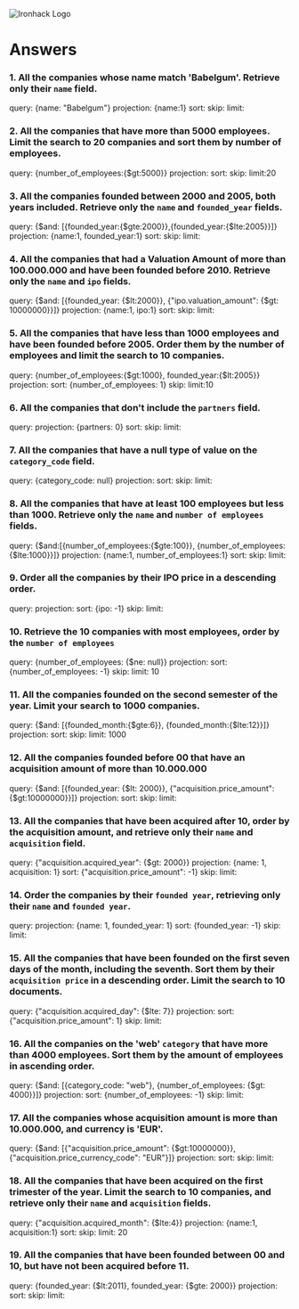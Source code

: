 ![Ironhack Logo](https://i.imgur.com/1QgrNNw.png)

# Answers

### 1. All the companies whose name match 'Babelgum'. Retrieve only their `name` field.

query: {name: "Babelgum"}
projection: {name:1}
sort:
skip:
limit:

### 2. All the companies that have more than 5000 employees. Limit the search to 20 companies and sort them by **number of employees**.

query: {number_of_employees:{$gt:5000}}
projection: 
sort:
skip:
limit:20

### 3. All the companies founded between 2000 and 2005, both years included. Retrieve only the `name` and `founded_year` fields.

query: {$and: [{founded_year:{$gte:2000}},{founded_year:{$lte:2005}}]}
projection: {name:1, founded_year:1}
sort:
skip:
limit:

### 4. All the companies that had a Valuation Amount of more than 100.000.000 and have been founded before 2010. Retrieve only the `name` and `ipo` fields.

query: {$and: [{founded_year: {$lt:2000}}, {"ipo.valuation_amount": {$gt: 10000000}}]}
projection: {name:1, ipo:1}
sort:
skip:
limit:

### 5. All the companies that have less than 1000 employees and have been founded before 2005. Order them by the number of employees and limit the search to 10 companies.

query: {number_of_employees:{$gt:1000}, founded_year:{$lt:2005}}
projection: 
sort: {number_of_employees: 1}
skip:
limit:10

### 6. All the companies that don't include the `partners` field.

query:
projection: {partners: 0}
sort:
skip:
limit:

### 7. All the companies that have a null type of value on the `category_code` field.

query: {category_code: null}
projection: 
sort:
skip:
limit:

### 8. All the companies that have at least 100 employees but less than 1000. Retrieve only the `name` and `number of employees` fields.

query: {$and:[{number_of_employees:{$gte:100}}, {number_of_employees:{$lte:1000}}]}
projection: {name:1, number_of_employees:1}
sort:
skip:
limit:

### 9. Order all the companies by their IPO price in a descending order.

query: 
projection: 
sort: {ipo: -1}
skip:
limit:

### 10. Retrieve the 10 companies with most employees, order by the `number of employees`

query: {number_of_employees: {$ne: null}}
projection: 
sort: {number_of_employees: -1}
skip:
limit: 10

### 11. All the companies founded on the second semester of the year. Limit your search to 1000 companies.

query: {$and: [{founded_month:{$gte:6}}, {founded_month:{$lte:12}}]}
projection: 
sort:
skip:
limit: 1000

### 12. All the companies founded before 00 that have an acquisition amount of more than 10.000.000

query: {$and: [{founded_year: {$lt: 2000}}, {"acquisition.price_amount": {$gt:10000000}}]}
projection: 
sort:
skip:
limit:

### 13. All the companies that have been acquired after 10, order by the acquisition amount, and retrieve only their `name` and `acquisition` field.

query: {"acquisition.acquired_year": {$gt: 2000}}
projection: {name: 1, acquisition: 1}
sort: {"acquisition.price_amount": -1}
skip:
limit:

### 14. Order the companies by their `founded year`, retrieving only their `name` and `founded year`.

query: 
projection: {name: 1, founded_year: 1} 
sort: {founded_year: -1}
skip:
limit:

### 15. All the companies that have been founded on the first seven days of the month, including the seventh. Sort them by their `acquisition price` in a descending order. Limit the search to 10 documents.

query: {"acquisition.acquired_day": {$lte: 7}}
projection: 
sort: {"acquisition.price_amount": 1}
skip:
limit:

### 16. All the companies on the 'web' `category` that have more than 4000 employees. Sort them by the amount of employees in ascending order.

query: {$and: [{category_code: "web"}, {number_of_employees: {$gt: 4000}}]}
projection: 
sort: {number_of_employees: -1}
skip:
limit:

### 17. All the companies whose acquisition amount is more than 10.000.000, and currency is 'EUR'.

query: {$and: [{"acquisition.price_amount": {$gt:10000000}}, {"acquisition.price_currency_code": "EUR"}]}
projection: 
sort:
skip:
limit:

### 18. All the companies that have been acquired on the first trimester of the year. Limit the search to 10 companies, and retrieve only their `name` and `acquisition` fields.

query: {"acquisition.acquired_month": {$lte:4}}
projection: {name:1, acquisition:1}
sort:
skip:
limit: 20

### 19. All the companies that have been founded between 00 and 10, but have not been acquired before 11.

query: {founded_year: {$lt:2011}, founded_year: {$gte: 2000}}
projection: 
sort:
skip:
limit:
